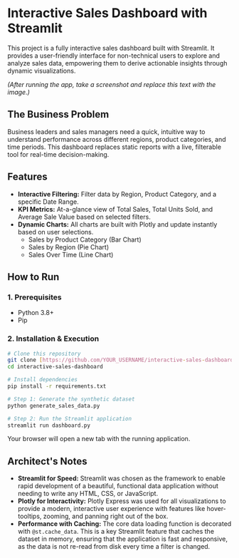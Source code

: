 # Interactive Sales Dashboard with Streamlit

This project is a fully interactive sales dashboard built with Streamlit. It provides a user-friendly interface for non-technical users to explore and analyze sales data, empowering them to derive actionable insights through dynamic visualizations.


*(After running the app, take a screenshot and replace this text with the image.)*

## The Business Problem
Business leaders and sales managers need a quick, intuitive way to understand performance across different regions, product categories, and time periods. This dashboard replaces static reports with a live, filterable tool for real-time decision-making.

## Features
- **Interactive Filtering:** Filter data by Region, Product Category, and a specific Date Range.
- **KPI Metrics:** At-a-glance view of Total Sales, Total Units Sold, and Average Sale Value based on selected filters.
- **Dynamic Charts:** All charts are built with Plotly and update instantly based on user selections.
  - Sales by Product Category (Bar Chart)
  - Sales by Region (Pie Chart)
  - Sales Over Time (Line Chart)

## How to Run

### 1. Prerequisites
- Python 3.8+
- Pip

### 2. Installation & Execution
```bash
# Clone this repository
git clone [https://github.com/YOUR_USERNAME/interactive-sales-dashboard.git](https://github.com/YOUR_USERNAME/interactive-sales-dashboard.git)
cd interactive-sales-dashboard

# Install dependencies
pip install -r requirements.txt

# Step 1: Generate the synthetic dataset
python generate_sales_data.py

# Step 2: Run the Streamlit application
streamlit run dashboard.py
```
Your browser will open a new tab with the running application.

## Architect's Notes
- **Streamlit for Speed:** Streamlit was chosen as the framework to enable rapid development of a beautiful, functional data application without needing to write any HTML, CSS, or JavaScript.
- **Plotly for Interactivity:** Plotly Express was used for all visualizations to provide a modern, interactive user experience with features like hover-tooltips, zooming, and panning right out of the box.
- **Performance with Caching:** The core data loading function is decorated with `@st.cache_data`. This is a key Streamlit feature that caches the dataset in memory, ensuring that the application is fast and responsive, as the data is not re-read from disk every time a filter is changed.
